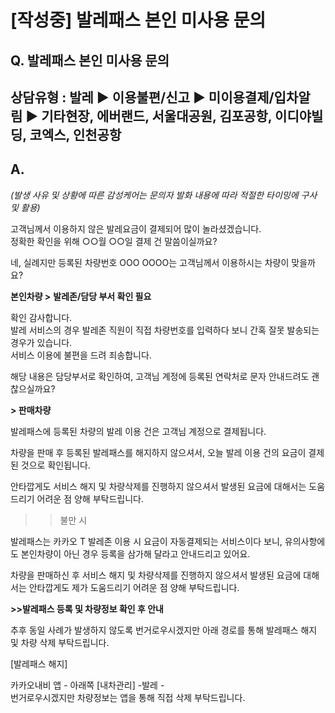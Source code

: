 # [작성중] 발레패스 본인 미사용 문의

**Q. 발레패스 본인 미사용 문의**
---------------------

상담유형 : 발레 ▶ 이용불편/신고 ▶ 미이용결제/입차알림 ▶ 기타현장, 에버랜드, 서울대공원, 김포공항, 이디야빌딩, 코엑스, 인천공항
----------------------------------------------------------------------------

**A.**
------

*(발생 사유 및 상황에 따른 감성케어는 문의자 발화 내용에 따라 적절한 타이밍에 구사 및 활용)*

고객님께서 이용하지 않은 발레요금이 결제되어 많이 놀라셨겠습니다.   
정확한 확인을 위해 ○○월 ○○일 결제 건 말씀이실까요?   
  
네, 실례지만 등록된 차량번호 OOO OOOO는 고객님께서 이용하시는 차량이 맞을까요?   
  
**본인차량 >** **발레존/담당 부서 확인 필요**

확인 감사합니다.  
발레 서비스의 경우 발레존 직원이 직접 차량번호를 입력하다 보니 간혹 잘못 발송되는 경우가 있습니다.  
서비스 이용에 불편을 드려 죄송합니다.  
  
해당 내용은 담당부서로 확인하여, 고객님 계정에 등록된 연락처로 문자 안내드려도 괜찮으실까요?

**> 판매차량**

발레패스에 등록된 차량의 발레 이용 건은 고객님 계정으로 결제됩니다.

차량을 판매 후 등록된 발레패스를 해지하지 않으셔서, 오늘 발레 이용 건의 요금이 결제된 것으로 확인됩니다.

안타깝게도 서비스 해지 및 차량삭제를 진행하지 않으셔서 발생된 요금에 대해서는 도움드리기 어려운 점 양해 부탁드립니다.

>>불만 시

발레패스는 카카오 T 발레존 이용 시 요금이 자동결제되는 서비스이다 보니, 유의사항에도 본인차량이 아닌 경우 등록을 삼가해 달라고 안내드리고 있어요.  
  
차량을 판매하신 후 서비스 해지 및 차량삭제를 진행하지 않으셔서 발생된 요금에 대해서는 안타깝게도 제가 도움드리기 어려운 점 양해 부탁드립니다.

**>>발레패스 등록 및 차량정보 확인 후 안내**

추후 동일 사례가 발생하지 않도록 번거로우시겠지만 아래 경로를 통해 발레패스 해지 및 차량 삭제 부탁드립니다.

[발레패스 해지]

카카오내비 앱 - 아래쪽 [내차관리] -발레 -   
번거로우시겠지만 차량정보는 앱을 통해 직접 삭제 부탁드립니다.